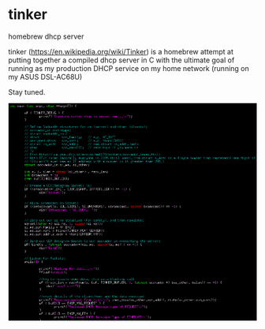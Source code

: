 # tinker
homebrew dhcp server

tinker (https://en.wikipedia.org/wiki/Tinker) is a homebrew attempt at putting together a compiled dhcp server in C with the ultimate goal of running as my production DHCP service on my home network (running on my ASUS DSL-AC68U)

Stay tuned.

![](tinkercap.GIF?raw=true "Title")
